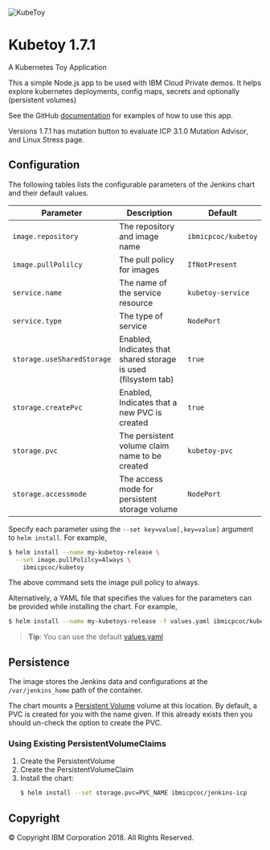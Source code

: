 ![KubeToy](https://ibm-icp-coc.github.io/charts/repo/stable/duck.png "KubeToy logo")
# Kubetoy 1.7.1

A Kubernetes Toy Application

This a simple Node.js app to be used with IBM Cloud Private demos.  It helps explore kubernetes deployments, config maps, secrets and optionally (persistent volumes)

See the GitHub [documentation](https://github.com/IBM-ICP-CoC/KubeToy) for examples of how to use this 
app.


Versions 1.7.1 has mutation button to evaluate ICP 3.1.0 Mutation Advisor, and Linux Stress page.


## Configuration

The following tables lists the configurable parameters of the Jenkins chart and their default values.

|         Parameter            |                       Description                       |           Default          |
|------------------------------|---------------------------------------------------------|----------------------------|
| `image.repository`         | The repository and image name                           | `ibmicpcoc/kubetoy`      |
| `image.pullPolilcy`        | The pull policy for images                              | `IfNotPresent`            |
| `service.name`              | The name of the service resource                        | `kubetoy-service`        |
| `service.type`              | The type of service                                     | `NodePort`                |
| `storage.useSharedStorage` | Enabled, Indicates that shared storage is used (filsystem tab)            | `true`                    |
| `storage.createPvc`         | Enabled, Indicates that a new PVC is created            | `true`                    |
| `storage.pvc`               | The persistent volume claim name to be created          | `kubetoy-pvc`             |
| `storage.accessmode`       | The access mode for persistent storage volume           | `NodePort`                 |

Specify each parameter using the `--set key=value[,key=value]` argument to `helm install`. For example,

```bash
$ helm install --name my-kubetoy-release \
  --set image.pullPolilcy=Always \
    ibmicpcoc/kubetoy
```

The above command sets the image pull policy to always.

Alternatively, a YAML file that specifies the values for the parameters can be provided while installing the chart. For example,

```bash
$ helm install --name my-kubetoys-release -f values.yaml ibmicpcoc/kubetoy
```

> **Tip**: You can use the default [values.yaml](values.yaml)

## Persistence

The image stores the Jenkins data and configurations at the `/var/jenkins_home` path of the container.

The chart mounts a [Persistent Volume](kubernetes.io/docs/user-guide/persistent-volumes/) volume at this location. By default, 
a PVC is created for you with the name given.  If this already exists then you should un-check the option to create the PVC.

### Using Existing PersistentVolumeClaims

1. Create the PersistentVolume
2. Create the PersistentVolumeClaim
3. Install the chart:
    ```bash
    $ helm install --set storage.pvc=PVC_NAME ibmicpcoc/jenkins-icp
    ```

## Copyright
© Copyright IBM Corporation 2018. All Rights Reserved.